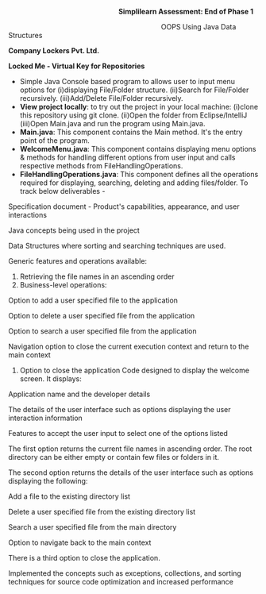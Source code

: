 `                               `**Simplilearn Assessment: End of Phase 1**

`                                           `OOPS Using Java Data Structures

**Company Lockers Pvt. Ltd.** 

**Locked Me - Virtual Key for Repositories**

- Simple Java Console based program to allows user to input menu options for (i)displaying File/Folder structure.                                                                (ii)Search for File/Folder recursively.                                                            (iii)Add/Delete File/Folder recursively. 
- **View project locally**: to try out the project in your local machine:          (i)clone this repository using git clone.                                                     (ii)Open the folder from Eclipse/IntelliJ                                                                     (iii)Open Main.java and run the program using Main.java.                                                                       
- **Main.java**: This component contains the Main method. It's the entry point of the program. 
- **WelcomeMenu.java**: This component contains displaying menu options & methods for handling different options from user input and calls respective methods from FileHandlingOperations. 
- **FileHandlingOperations.java**: This component defines all the operations required for displaying, searching, deleting and adding files/folder. To track below deliverables -

Specification document - Product's capabilities, appearance, and user interactions

Java concepts being used in the project

Data Structures where sorting and searching techniques are used.

Generic features and operations available:

1. Retrieving the file names in an ascending order
1. Business-level operations:

Option to add a user specified file to the application

Option to delete a user specified file from the application

Option to search a user specified file from the application

Navigation option to close the current execution context and return to the main context

1. Option to close the application Code designed to display the welcome screen. It displays:

Application name and the developer details

The details of the user interface such as options displaying the user interaction information

Features to accept the user input to select one of the options listed

The first option returns the current file names in ascending order. The root directory can be either empty or contain few files or folders in it.

The second option returns the details of the user interface such as options displaying the following:

Add a file to the existing directory list

Delete a user specified file from the existing directory list

Search a user specified file from the main directory

Option to navigate back to the main context

There is a third option to close the application.

Implemented the concepts such as exceptions, collections, and sorting techniques for source code optimization and increased performance

